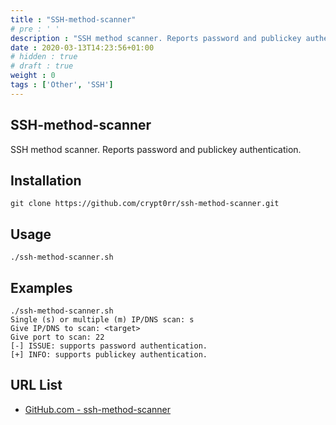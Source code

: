 ```yaml
---
title : "SSH-method-scanner"
# pre : ' '
description : "SSH method scanner. Reports password and publickey authentication."
date : 2020-03-13T14:23:56+01:00
# hidden : true
# draft : true
weight : 0
tags : ['Other', 'SSH']
---
```


## SSH-method-scanner

SSH method scanner. Reports password and publickey authentication.

## Installation

```plain
git clone https://github.com/crypt0rr/ssh-method-scanner.git
```

## Usage

```plain
./ssh-method-scanner.sh
```

## Examples

```plain
./ssh-method-scanner.sh
Single (s) or multiple (m) IP/DNS scan: s
Give IP/DNS to scan: <target>
Give port to scan: 22
[-] ISSUE: supports password authentication.
[+] INFO: supports publickey authentication.
```

## URL List

* [GitHub.com - ssh-method-scanner](https://github.com/crypt0rr/ssh-method-scanner)
